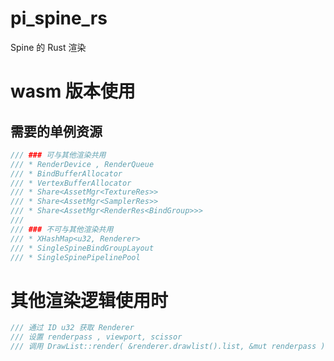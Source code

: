 # pi_spine_rs
Spine 的 Rust 渲染

# wasm 版本使用
## 需要的单例资源

```rust
/// ### 可与其他渲染共用
/// * RenderDevice , RenderQueue
/// * BindBufferAllocator 
/// * VertexBufferAllocator
/// * Share<AssetMgr<TextureRes>>
/// * Share<AssetMgr<SamplerRes>>
/// * Share<AssetMgr<RenderRes<BindGroup>>>
/// 
/// ### 不可与其他渲染共用
/// * XHashMap<u32, Renderer>
/// * SingleSpineBindGroupLayout
/// * SingleSpinePipelinePool
```

# 其他渲染逻辑使用时

```rust
/// 通过 ID u32 获取 Renderer
/// 设置 renderpass , viewport, scissor
/// 调用 DrawList::render( &renderer.drawlist().list, &mut renderpass );
```
